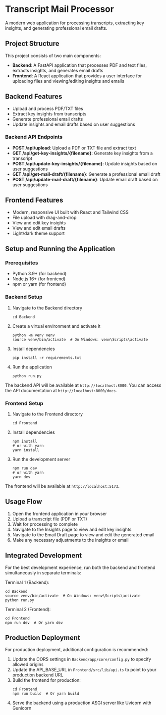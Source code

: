 # Transcript Mail Processor

A modern web application for processing transcripts, extracting key insights, and generating professional email drafts.

## Project Structure

This project consists of two main components:

- **Backend**: A FastAPI application that processes PDF and text files, extracts insights, and generates email drafts
- **Frontend**: A React application that provides a user interface for uploading files and viewing/editing insights and emails

## Backend Features

- Upload and process PDF/TXT files
- Extract key insights from transcripts
- Generate professional email drafts
- Update insights and email drafts based on user suggestions

### Backend API Endpoints

- **POST /api/upload**: Upload a PDF or TXT file and extract text
- **GET /api/get-key-insights/{filename}**: Generate key insights from a transcript
- **POST /api/update-key-insights/{filename}**: Update insights based on user suggestions
- **GET /api/get-mail-draft/{filename}**: Generate a professional email draft
- **POST /api/update-mail-draft/{filename}**: Update email draft based on user suggestions

## Frontend Features

- Modern, responsive UI built with React and Tailwind CSS
- File upload with drag-and-drop
- View and edit key insights
- View and edit email drafts
- Light/dark theme support

## Setup and Running the Application

### Prerequisites

- Python 3.9+ (for backend)
- Node.js 16+ (for frontend)
- npm or yarn (for frontend)

### Backend Setup

1. Navigate to the Backend directory
   ```
   cd Backend
   ```

2. Create a virtual environment and activate it
   ```
   python -m venv venv
   source venv/bin/activate  # On Windows: venv\Scripts\activate
   ```

3. Install dependencies
   ```
   pip install -r requirements.txt
   ```

4. Run the application
   ```
   python run.py
   ```

The backend API will be available at `http://localhost:8000`. You can access the API documentation at `http://localhost:8000/docs`.

### Frontend Setup

1. Navigate to the Frontend directory
   ```
   cd Frontend
   ```

2. Install dependencies
   ```
   npm install
   # or with yarn
   yarn install
   ```

3. Run the development server
   ```
   npm run dev
   # or with yarn
   yarn dev
   ```

The frontend will be available at `http://localhost:5173`.

## Usage Flow

1. Open the frontend application in your browser
2. Upload a transcript file (PDF or TXT)
3. Wait for processing to complete
4. Navigate to the Insights page to view and edit key insights
5. Navigate to the Email Draft page to view and edit the generated email
6. Make any necessary adjustments to the insights or email

## Integrated Development

For the best development experience, run both the backend and frontend simultaneously in separate terminals:

Terminal 1 (Backend):
```
cd Backend
source venv/bin/activate  # On Windows: venv\Scripts\activate
python run.py
```

Terminal 2 (Frontend):
```
cd Frontend
npm run dev  # Or yarn dev
```

## Production Deployment

For production deployment, additional configuration is recommended:

1. Update the CORS settings in `Backend/app/core/config.py` to specify allowed origins
2. Update the API_BASE_URL in `Frontend/src/lib/api.ts` to point to your production backend URL
3. Build the frontend for production:
   ```
   cd Frontend
   npm run build  # Or yarn build
   ```
4. Serve the backend using a production ASGI server like Uvicorn with Gunicorn

